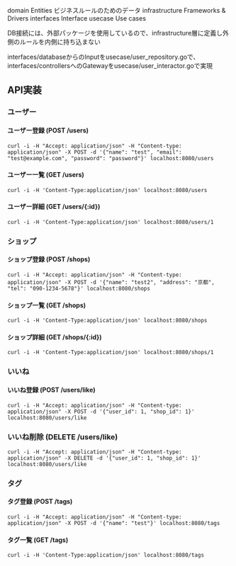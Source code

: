 domain	Entities ビジネスルールのためのデータ
infrastructure	Frameworks & Drivers
interfaces	Interface
usecase	Use cases

DB接続には、外部パッケージを使用しているので、infrastructure層に定義し外側のルールを内側に持ち込まない

interfaces/databaseからのInputをusecase/user_repository.goで、interfaces/controllersへのGatewayをusecase/user_interactor.goで実現


## API実装

### ユーザー

#### ユーザー登録 (POST /users)
`curl -i -H "Accept: application/json" -H "Content-type: application/json" -X POST -d '{"name": "test", "email": "test@example.com", "password": "password"}' localhost:8080/users`

#### ユーザー一覧 (GET /users)
`curl -i -H 'Content-Type:application/json' localhost:8080/users`

#### ユーザー詳細 (GET /users/{:id})
`curl -i -H 'Content-Type:application/json' localhost:8080/users/1`


### ショップ
#### ショップ登録 (POST /shops)
`curl -i -H "Accept: application/json" -H "Content-type: application/json" -X POST -d '{"name": "test2", "address": "京都", "tel": "090-1234-5678"}' localhost:8080/shops`

#### ショップ一覧 (GET /shops)
`curl -i -H 'Content-Type:application/json' localhost:8080/shops`

#### ショップ詳細 (GET /shops/{:id})
`curl -i -H 'Content-Type:application/json' localhost:8080/shops/1`

### いいね
#### いいね登録 (POST /users/like)
`curl -i -H "Accept: application/json" -H "Content-type: application/json" -X POST -d '{"user_id": 1, "shop_id": 1}' localhost:8080/users/like`

### いいね削除 (DELETE /users/like)
`curl -i -H "Accept: application/json" -H "Content-type: application/json" -X DELETE -d '{"user_id": 1, "shop_id": 1}' localhost:8080/users/like`

### タグ
#### タグ登録 (POST /tags)
`curl -i -H "Accept: application/json" -H "Content-type: application/json" -X POST -d '{"name": "test"}' localhost:8080/tags`

#### タグ一覧 (GET /tags)
`curl -i -H 'Content-Type:application/json' localhost:8080/tags`
